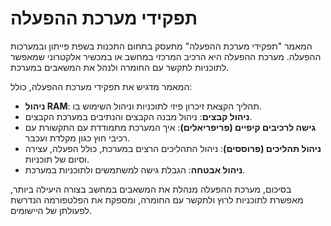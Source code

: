 # תפקידי מערכת ההפעלה

המאמר "תפקידי מערכת ההפעלה" מתעסק בתחום התכנות בשפת פייתון ובמערכות ההפעלה. מערכת ההפעלה היא הרכיב המרכזי במחשב או במכשיר אלקטרוני שמאפשר לתוכניות לתקשר עם החומרה ולנהל את המשאבים במערכת.

המאמר מדגיש את תפקידי מערכת ההפעלה, כולל:
- **ניהול RAM**: תהליך הקצאת זיכרון פיזי לתוכניות וניהול השימוש בו.
- **ניהול קבצים**: ניהול מבנה הקבצים והנתיבים במערכת הקבצים.
- **גישה לרכיבים קיפיים (פריפריאלים)**: איך המערכת מתמודדת עם התקשורת עם רכיבי חוץ כגון מקלדת ועכבר.
- **ניהול תהליכים (פרוססים)**: ניהול התהליכים הרצים במערכת, כולל הפעלה, עצירה וסיום של תוכניות.
- **ניהול אבטחה**: הגבלת גישה למשתמשים ולתוכניות במערכת.

בסיכום, מערכת ההפעלה מנהלת את המשאבים במחשב בצורה היעילה ביותר, מאפשרת לתוכניות לרוץ ולתקשר עם החומרה, ומספקת את הפלטפורמה הנדרשת לפעולתן של היישומים.
